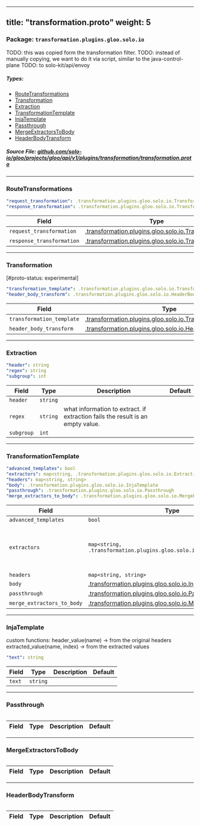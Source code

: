 
---
title: "transformation.proto"
weight: 5
---

<!-- Code generated by solo-kit. DO NOT EDIT. -->


### Package: `transformation.plugins.gloo.solo.io`  
TODO: this was copied form the transformation filter.
TODO: instead of manually copying, we want to do it via script, similar to the java-control-plane
TODO: to solo-kit/api/envoy


 
##### Types:


- [RouteTransformations](#RouteTransformations)
- [Transformation](#Transformation)
- [Extraction](#Extraction)
- [TransformationTemplate](#TransformationTemplate)
- [InjaTemplate](#InjaTemplate)
- [Passthrough](#Passthrough)
- [MergeExtractorsToBody](#MergeExtractorsToBody)
- [HeaderBodyTransform](#HeaderBodyTransform)
  



##### Source File: [github.com/solo-io/gloo/projects/gloo/api/v1/plugins/transformation/transformation.proto](https://github.com/solo-io/gloo/blob/master/projects/gloo/api/v1/plugins/transformation/transformation.proto)





---
### <a name="RouteTransformations">RouteTransformations</a>



```yaml
"request_transformation": .transformation.plugins.gloo.solo.io.Transformation
"response_transformation": .transformation.plugins.gloo.solo.io.Transformation

```

| Field | Type | Description | Default |
| ----- | ---- | ----------- |----------- | 
| `request_transformation` | [.transformation.plugins.gloo.solo.io.Transformation](../transformation.proto.sk#Transformation) |  |  |
| `response_transformation` | [.transformation.plugins.gloo.solo.io.Transformation](../transformation.proto.sk#Transformation) |  |  |




---
### <a name="Transformation">Transformation</a>

 
[#proto-status: experimental]

```yaml
"transformation_template": .transformation.plugins.gloo.solo.io.TransformationTemplate
"header_body_transform": .transformation.plugins.gloo.solo.io.HeaderBodyTransform

```

| Field | Type | Description | Default |
| ----- | ---- | ----------- |----------- | 
| `transformation_template` | [.transformation.plugins.gloo.solo.io.TransformationTemplate](../transformation.proto.sk#TransformationTemplate) |  |  |
| `header_body_transform` | [.transformation.plugins.gloo.solo.io.HeaderBodyTransform](../transformation.proto.sk#HeaderBodyTransform) |  |  |




---
### <a name="Extraction">Extraction</a>



```yaml
"header": string
"regex": string
"subgroup": int

```

| Field | Type | Description | Default |
| ----- | ---- | ----------- |----------- | 
| `header` | `string` |  |  |
| `regex` | `string` | what information to extract. if extraction fails the result is an empty value. |  |
| `subgroup` | `int` |  |  |




---
### <a name="TransformationTemplate">TransformationTemplate</a>



```yaml
"advanced_templates": bool
"extractors": map<string, .transformation.plugins.gloo.solo.io.Extraction>
"headers": map<string, string>
"body": .transformation.plugins.gloo.solo.io.InjaTemplate
"passthrough": .transformation.plugins.gloo.solo.io.Passthrough
"merge_extractors_to_body": .transformation.plugins.gloo.solo.io.MergeExtractorsToBody

```

| Field | Type | Description | Default |
| ----- | ---- | ----------- |----------- | 
| `advanced_templates` | `bool` |  |  |
| `extractors` | `map<string, .transformation.plugins.gloo.solo.io.Extraction>` | Extractors are in the origin request language domain |  |
| `headers` | `map<string, string>` |  |  |
| `body` | [.transformation.plugins.gloo.solo.io.InjaTemplate](../transformation.proto.sk#InjaTemplate) |  |  |
| `passthrough` | [.transformation.plugins.gloo.solo.io.Passthrough](../transformation.proto.sk#Passthrough) |  |  |
| `merge_extractors_to_body` | [.transformation.plugins.gloo.solo.io.MergeExtractorsToBody](../transformation.proto.sk#MergeExtractorsToBody) |  |  |




---
### <a name="InjaTemplate">InjaTemplate</a>

 
custom functions:
header_value(name) -> from the original headers
extracted_value(name, index) -> from the extracted values

```yaml
"text": string

```

| Field | Type | Description | Default |
| ----- | ---- | ----------- |----------- | 
| `text` | `string` |  |  |




---
### <a name="Passthrough">Passthrough</a>



```yaml

```

| Field | Type | Description | Default |
| ----- | ---- | ----------- |----------- | 




---
### <a name="MergeExtractorsToBody">MergeExtractorsToBody</a>



```yaml

```

| Field | Type | Description | Default |
| ----- | ---- | ----------- |----------- | 




---
### <a name="HeaderBodyTransform">HeaderBodyTransform</a>



```yaml

```

| Field | Type | Description | Default |
| ----- | ---- | ----------- |----------- | 





<!-- Start of HubSpot Embed Code -->
<script type="text/javascript" id="hs-script-loader" async defer src="//js.hs-scripts.com/5130874.js"></script>
<!-- End of HubSpot Embed Code -->
